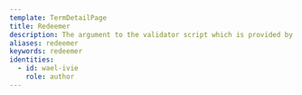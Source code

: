 ```yaml
---
template: TermDetailPage
title: Redeemer
description: The argument to the validator script which is provided by the transaction which spends a script output.
aliases: redeemer
keywords: redeemer
identities:
  - id: wael-ivie
    role: author
---
```

